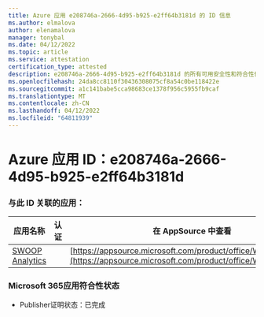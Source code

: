 ```yaml
---
title: Azure 应用 e208746a-2666-4d95-b925-e2ff64b3181d 的 ID 信息
ms.author: elmalova
author: elenamalova
manager: tonybal
ms.date: 04/12/2022
ms.topic: article
ms.service: attestation
certification_type: attested
description: e208746a-2666-4d95-b925-e2ff64b3181d 的所有可用安全性和符合性信息。
ms.openlocfilehash: 24da8cc8110f30436308075cf8a54c0be118422e
ms.sourcegitcommit: a1c141babe5cca98683ce1378f956c5955fb9caf
ms.translationtype: MT
ms.contentlocale: zh-CN
ms.lasthandoff: 04/12/2022
ms.locfileid: "64811939"
---
```

# <a name="azure-app-id-e208746a-2666-4d95-b925-e2ff64b3181d"></a>Azure 应用 ID：e208746a-2666-4d95-b925-e2ff64b3181d


### <a name="apps-associated-with-this-id"></a>与此 ID 关联的应用：
| **应用名称** | **认证** | **在 AppSource 中查看** |
|--------------|---------------|-----------------------|
| [SWOOP Analytics](../forward/WA200000877.md) |  | [https://appsource.microsoft.com/product/office/WA200000877](https://appsource.microsoft.com/product/office/WA200000877) |

### <a name="microsoft-365-app-compliance-status"></a>Microsoft 365应用符合性状态
- Publisher证明状态：已完成
